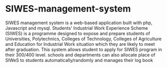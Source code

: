 # SIWES-management-system
SIWES management system is a web-based application built with php, Javascript and mysql. Students' Industrial Work Experience Scheme (SIWES) is a programme designed to expose and prepare students of Universities, Polytechnics, Colleges of Technology, Colleges of Agriculture and Education for Industrial Work situation which they are likely to meet after graduation. This system allows student to apply for SIWES program in their 300/400 level. schools and  departments can also allocate place of SIWeS to students automatically/randomly and manages their log book 
